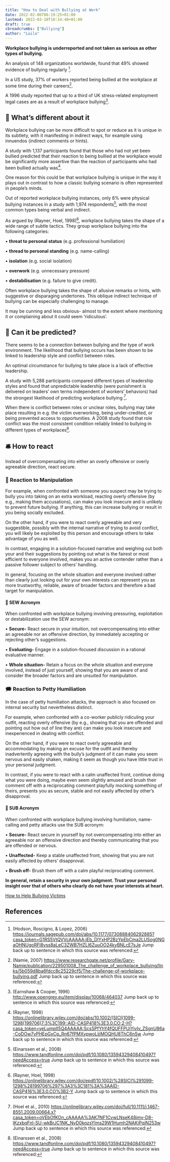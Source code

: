 ```yaml
---
title: "How to Deal with Bullying at Work"
date: 2022-02-06T06:19:25+01:00
lastmod: 2022-03-10T10:14:40+01:00
draft: true
cbreadcrumbs: ["Bullying"]
author: "Laila"
---
```


**Workplace bullying is underreported and not taken as serious as other types of bullying.**

An analysis of 148 organizations worldwide, found that 49% showed evidence of bullying regularly [^1].

In a US study, 37% of workers reported being bullied at the workplace at some time during their careers[^2].

 A 1996 study reported that up to a third of UK stress-related employment legal cases are as a result of workplace bullying[^3].

## :microscope: What’s different about it

Workplace bullying can be more difficult to spot or reduce as it is unique in its subtlety, with it manifesting in indirect ways, for example using innuendos (indirect comments or hints).

A study with 1,137 participants found that those who had not yet been bullied predicted that their reaction to being bullied at the workplace would be significantly more assertive than the reaction of participants who had been bullied actually was[^4].

One reason for this could be that workplace bullying is unique in the way it plays out in contrast to how a classic bullying scenario is often represented in people’s minds.

Out of reported workplace bullying instances, only 8% were physical bullying instances in a study with 1,974 respondents[^5], with the most common types being verbal and indirect.

As argued by (Rayner, Hoel, 1998)[^6], workplace bullying takes the shape of a wide range of subtle tactics. They group workplace bullying into the following categories:

• **threat to personal status** (e.g. professional humiliation)

• **thread to personal standing** (e.g. name-calling)

• **isolation** (e.g. social isolation)

• **overwork** (e.g. unnecessary pressure) 

• **destabilisation** (e.g. failure to give credit).

Often workplace bullying takes the shape of allusive remarks or hints, with suggestive or disparaging undertones. This oblique indirect technique of bullying can be especially challenging to manage.

It may be cunning and less obvious- almost to the extent where mentioning it or complaining about it could seem ‘ridiculous’.

## :satellite: Can it be predicted?

There seems to be a connection between bullying and the type of work environment. The likelihood that bullying occurs has been shown to be linked to leadership style and conflict between roles.

An optimal circumstance for bullying to take place is a lack of effective leadership.

A study with 5,288 participants compared different types of leadership styles and found that unpredictable leadership (were punishment is delivered on leaders’ own terms independent of workers' behaviors) had the strongest likelihood of predicting workplace bullying [^7]. 

When there is conflict between roles or unclear roles, bullying may take place resulting in e.g. the victim overworking, being under-credited, or being prevented access to opportunities. 
A 2008 study found that role conflict was the most consistent condition reliably linked to bullying in different types of workplaces[^5].

## :bellhop_bell: How to react

Instead of overcompensating into either an overly offensive or overly agreeable direction, react secure.

### :syringe: Reaction to Manipulation

For example, when confronted with someone you suspect may be trying to bully you into taking on an extra workload, reacting overly offensive (by e.g., making them accusations), can make you look insecure and is unlikely to prevent future bullying. If anything, this can increase bullying or result in you being socially excluded. 

On the other hand, if you were to react overly agreeable and very suggestible, possibly with the internal narrative of trying to avoid conflict, you will likely be exploited by this person and encourage others to take advantage of you as well.

In contrast, engaging in a solution-focused narrative and weighing out both your and their suggestions by pointing out what is the fairest or most efficient to everyone involved, makes you an active contender rather than a passive follower subject to others’ handling.

 In general, focusing on the whole situation and everyone involved rather than clearly just looking out for your own interests can represent you as more trustworthy, reliable, aware of broader factors and therefore a bad target for manipulation.

 #### :scroll: SEW Acronym

When confronted with workplace bullying involving pressuring, exploitation or destabilization use the SEW acronym:

• **Secure-** React secure in your intuition, not overcompensating into either an agreeable nor an offensive direction, by immediately accepting or rejecting other’s suggestions.

• **Evaluating-** Engage in a solution-focused discussion in a rational evaluative manner.


• **Whole situation-** Retain a focus on the whole situation and everyone involved, instead of just yourself, showing that you are aware of and consider the broader factors and are unsuited for manipulation.


### :right_anger_bubble: Reaction to Petty Humiliation

In the case of petty humiliation attacks, the approach is also focused on internal security but nevertheless distinct. 

For example, when confronted with a co-worker publicly ridiculing your outfit, reacting overly offensive (by e.g., showing that you are offended and pointing out how out of line they are) can make you look insecure and inexperienced in dealing with conflict.

On the other hand, if you were to react overly agreeable and accommodating by making an excuse for the outfit and thereby inadvertently agreeing with the bully’s judgment of it can make you seem nervous and easily shaken, making it seem as though you have little trust in your personal judgment.

In contrast, if you were to react with a calm unaffected front, continue doing what you were doing, maybe even seem slightly amused and brush their comment off with a reciprocating comment playfully mocking something of theirs, presents you as secure, stable and not easily affected by other’s disapproval.

#### :scroll: SUB Acronym

When confronted with workplace bullying involving humiliation, name-calling and petty attacks use the SUB acronym:

• **Secure-** React secure in yourself by not overcompensating into either an agreeable nor an offensive direction and thereby communicating that you are offended or nervous. 

• **Unaffected-** Keep a stable unaffected front, showing that you are not easily affected by others’ disapproval.


• **Brush off-** Brush them off with a calm playful reciprocating comment.


**In general, retain a security in your own judgment. Trust your personal insight over that of others who clearly do not have your interests at heart.**


[How to Help Bullying Victims](/how-to-help-bullying-victims/)

References 
---
[^1]: (Hodson, Roscigno, & Lopez, 2006) https://journals.sagepub.com/doi/abs/10.1177/0730888406292885?casa_token=G1RS5VtQVVcAAAAA:jEb_DlYxHP2BzYpEbCma2LUSog0NGaOHNUgoRFl8vss8aLeC3ZWB7HZLI6ZuuOO24kyBNLcE7sJe Jump back up to sentence in which this source was referenced:

[^2]: (Namie, 2007) https://www.researchgate.net/profile/Gary-Namie/publication/229501008_The_challenge_of_workplace_bullying/links/5b059d8ba6fdcc8c25229cf5/The-challenge-of-workplace-bullying.pdf Jump back up to sentence in which this source was referenced:

[^3]: (Earnshaw & Cooper, 1996) http://www.opengrey.eu/item/display/10068/464037 Jump back up to sentence in which this source was referenced:

[^4]: (Rayner, 1998) https://onlinelibrary.wiley.com/doi/abs/10.1002/(SICI)1099-1298(199706)7:3%3C199::AID-CASP418%3E3.0.CO;2-H?casa_token=yeLumpII5Q4AAAAA:ScsSPfYhY4fQUFFPUiYivIv_ZSgnU86a-CoDOw7vPHEpGxCp_Rn67fPMXypwoLijjMOQHU8ThC6nSw Jump back up to sentence in which this source was referenced:

[^5]: (Einarssen et al., 2008) https://www.tandfonline.com/doi/pdf/10.1080/13594329408410497?needAccess=true Jump back up to sentence in which this source was referenced:

[^6]: (Rayner, Hoel, 1998) https://onlinelibrary.wiley.com/doi/epdf/10.1002/%28SICI%291099-1298%28199706%297%3A3%3C181%3A%3AAID-CASP416%3E3.0.CO%3B2-Y Jump back up to sentence in which this source was referenced:

[^7]: (Hoel et al., 2010) https://onlinelibrary.wiley.com/doi/full/10.1111/j.1467-8551.2009.00664.x?casa_token=oVEbOfKOn_cAAAAA%3AK7NF1CvwLNseK48imv-D8-lKzxbqFnl-SU-wkBrJC1NK_NyD0kqzsYIms29W1Humh2NAKiPqiN253w Jump back up to sentence in which this source was referenced:

[^8]: Jump back up to sentence in which this source was referenced:

